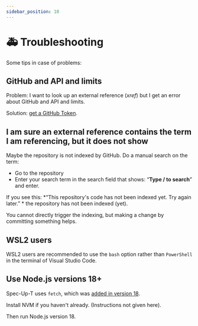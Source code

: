 ```yaml
---
sidebar_position: 10
---
```


# 🚑 Troubleshooting

Some tips in case of problems:

## GitHub and API and limits

Problem: I want to look up an external reference (*xref*) but I get an error about GitHub and API and limits.

Solution: [get a GitHub Token](./getting-started/github-token.md).

## I am sure an external reference contains the term I am referencing, but it does not show

Maybe the repository is not indexed by GitHub. Do a manual search on the term:

- Go to the repository
- Enter your search term in the search field that shows: “**Type / to search**” and enter.

If you see this: 
*“This repository's code has not been indexed yet. Try again later.” *
the repository has not been indexed (yet).

You cannot directly trigger the indexing, but making a change by committing something helps.

## WSL2 users

WSL2 users are recommended to use the `bash` option rather than `PowerShell` in the terminal of Visual Studio Code.

## Use Node.js versions 18+

Spec-Up-T uses `fetch`, which was [added in version 18](https://nodejs.org/dist/latest-v18.x/docs/api/globals.html#fetch).

Install NVM if you haven't already. (Instructions not given here).

Then run Node.js version 18.
